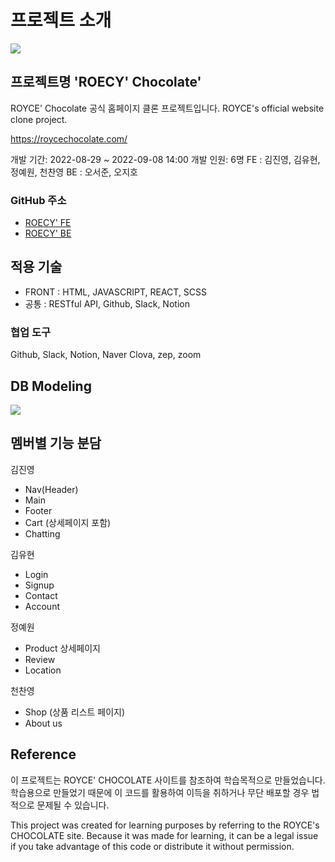 # 프로젝트 소개

![](https://velog.velcdn.com/images/jinyoung985/post/2cf13d22-b82d-4473-ad26-3c17632802b4/image.png)

## 프로젝트명 'ROECY' Chocolate'

ROYCE' Chocolate 공식 홈페이지 클론 프로젝트입니다.
ROYCE's official website clone project.

https://roycechocolate.com/

개발 기간: 2022-08-29 ~ 2022-09-08 14:00
개발 인원: 6명
FE : 김진영, 김유현, 정예원, 천찬영
BE : 오서준, 오지호

### GitHub 주소
* [ROECY' FE](https://github.com/wecode-bootcamp-korea/justcode-6-1st-ypt-front)
* [ROECY' BE](https://github.com/wecode-bootcamp-korea/justcode-6-1st-ypt-back)

## 적용 기술
* FRONT : HTML, JAVASCRIPT, REACT, SCSS
* 공통 : RESTful API, Github, Slack, Notion

### 협업 도구
Github, Slack, Notion, Naver Clova, zep, zoom

## DB Modeling
![](https://velog.velcdn.com/images/jinyoung985/post/88e32a1c-0f7d-4b9c-8861-42305343a5a3/image.JPG)

## 멤버별 기능 분담

김진영

* Nav(Header)
* Main
* Footer
* Cart (상세페이지 포함)
* Chatting

김유현

* Login
* Signup
* Contact
* Account

정예원 

* Product 상세페이지
* Review
* Location

천찬영

* Shop (상품 리스트 페이지)
* About us

## Reference
이 프로젝트는 ROYCE' CHOCOLATE 사이트를 참조하여 학습목적으로 만들었습니다. 학습용으로 만들었기 때문에 이 코드를 활용하여 이득을 취하거나 무단 배포할 경우 법적으로 문제될 수 있습니다.

This project was created for learning purposes by referring to the ROYCE's CHOCOLATE site. Because it was made for learning, it can be a legal issue if you take advantage of this code or distribute it without permission.
